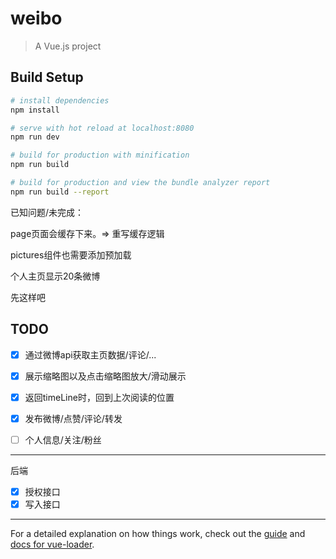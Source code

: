 # weibo

> A Vue.js project


## Build Setup

``` bash
# install dependencies
npm install

# serve with hot reload at localhost:8080
npm run dev

# build for production with minification
npm run build

# build for production and view the bundle analyzer report
npm run build --report
```

已知问题/未完成：

page页面会缓存下来。=> 重写缓存逻辑

pictures组件也需要添加预加载

个人主页显示20条微博

先这样吧

## TODO

- [x] 通过微博api获取主页数据/评论/...

- [x] 展示缩略图以及点击缩略图放大/滑动展示
- [x] 返回timeLine时，回到上次阅读的位置
- [x] 发布微博/点赞/评论/转发
- [ ] 个人信息/关注/粉丝

------

后端

- [x] 授权接口
- [x] 写入接口

------
For a detailed explanation on how things work, check out the [guide](http://vuejs-templates.github.io/webpack/) and [docs for vue-loader](http://vuejs.github.io/vue-loader).
